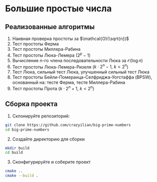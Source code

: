 # Большие простые числа

## Реализованные алгоритмы

1. Наивная проверка простоты за $\mathcal{O}(\sqrt{n})$
1. Тест простоты Ферма
1. Тест простоты Миллера-Рабина
1. Тест простоты Люка-Лемера ($2^p-1$)
1. Вычисление $n$-го члена последовательности Люка за $\mathcal{O}(\log n)$
1. Тест простоты Люка-Лемера-Ризеля ($k \cdot 2^n - 1,\ k<2^n$)
1. Тест Люка, сильный тест Люка, улучшенный сильный тест Люка
1. Тест простоты Бейли-Померанца-Селфриджа-Уогстаффа (BPSW), основанный на: тесте Ферма, тесте Миллера-Рабина
1. Тест простоты Прота ($k \cdot 2^n + 1,\ k<2^n$)

## Сборка проекта

1. Склонируйте репозиторий:

```bash
git clone https://github.com/crazyilian/big-prime-numbers
cd big-prime-numbers
```

2. Создайте директорию для сборки

```bash
mkdir build
cd build
```

3. Сконфигурируйте и соберите проект

```bash
cmake ..
cmake --build .
```
